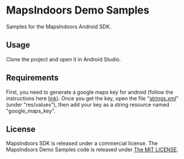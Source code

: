 # MapsIndoors Demo Samples

Samples for the MapsIndoors Android SDK.

## Usage

Clone the project and open it in Android Studio.

## Requirements

First, you need to generate a google maps key for android (follow the instructions here [link](https://developers.google.com/maps/documentation/android-sdk/signup)). Once you get the key, open the file "[strings.xml](./app/src/main/res/values/strings.xml)" (under  "res/values"), then add your key as a string resource named "google_maps_key".

## License

MapsIndoors SDK is released under a commercial license. The MapsIndoors Demo Samples code is released under [The MIT LICENSE](LICENSE).
